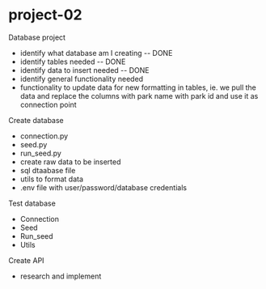 # project-02

Database project
- identify what database am I creating -- DONE
- identify tables needed -- DONE
- identify data to insert needed -- DONE
- identify general functionality needed
- functionality to update data for new formatting in tables, ie. we pull the data and replace the columns with park name with park id and use it as connection point

Create database
- connection.py
- seed.py
- run_seed.py
- create raw data to be inserted
- sql dtaabase file
- utils to format data
- .env file with user/password/database credentials

Test database
- Connection
- Seed
- Run_seed
- Utils

Create API
- research and implement
